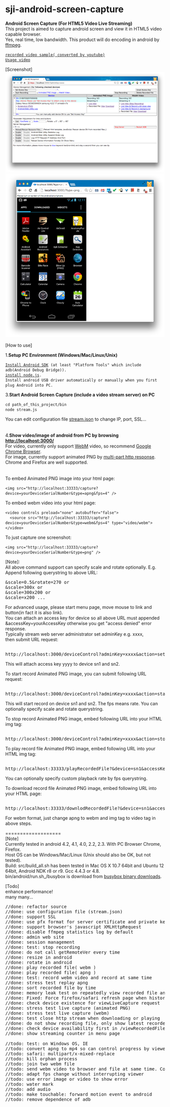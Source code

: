 sji-android-screen-capture
===================
<b>Android Screen Capture (For HTML5 Video Live Streaming)</b>  
This project is aimed to capture android screen and view it in HTML5 video capable browser.  
Yes, real time, low bandwidth.  This product will do encoding in android by <a href="http://ffmpeg.org/">ffmpeg</a>.  
<pre><code><a href="http://youtu.be/CWcOjzAJ6Sg">recorded video sample( converted by youtube)</a>  
<a href="http://youtu.be/1wZYHHzMwQ8">Usage video</a></code></pre>
  
[Screenshot]
<img src="doc/screenshot-menu.png" />
<img src="doc/screenshot-png.png" />

[How to use]  
  
1.<b>Setup PC Environment (Windows/Mac/Linux/Unix)</b>  
<pre><code><a href="http://developer.android.com/sdk/index.html">Install Android SDK</a> (at least "Platform Tools" which include adb(Android Debug Bridge)).  
<a href="http://nodejs.org/download/">install node.js</a>.  
Install android USB driver automatically or manually when you first plug Android into PC.  
</code></pre>

3.<b>Start Android Screen Capture (include a video stream server) on PC</b>  
<pre><code>cd path_of_this_project/bin  
node stream.js
</code></pre>
You can edit configuration file <a href="bin/stream.json">stream.json</a> to change IP, port, SSL...  
<br/><br/>
4.<b>Show video/image of android from PC by browsing <a href="http://localhost:3000/">http://localhost:3000/</a></b>  <br/>
For video, currently only support <a href="http://www.webmproject.org/">WebM</a> video, so recommend <a href="http://www.google.com/chrome">Google Chrome Browser</a>.  
For image, currently support animated PNG by <a href="http://en.wikipedia.org/wiki/MIME#Mixed-Replace">multi-part http response</a>. Chrome and Firefox are well supported.  
<br/><br/>
To embed Animated PNG image into your html page:  
<pre><code>&lt;img src="http://localhost:33333/capture?device=yourDeviceSerialNumber&type=apng&fps=4" /&gt;
</code></pre>

To embed webm video into your html page:  
<pre><code>&lt;video controls preload="none" autobuffer="false"&gt;  
  &lt;source src="http://localhost:33333/capture?device=yourDeviceSerialNumber&type=webm&fps=4" type="video/webm">  
&lt;/video&gt;
</code></pre>  

To just capture one screenshot:  
<pre><code>&lt;img src="http://localhost:33333/capture?device=yourDeviceSerialNumber&type=png" /&gt;
</code></pre>

[Note]:  
All above command support can specify scale and rotate optionally. E.g. Append following querystring to above URL:
<pre>
&scale=0.5&rotate=270 or  
&scale=300x or  
&scale=300x200 or  
&scale=x200 ...  
</pre>  
  
For advanced usage, please start menu page, move mouse to link and button(in fact it is also link).  
You can attach an access key for device so all above URL must  appended &accessKey=yourAccessKey otherwise you get "access denied" error response.  
Typically stream web server administrator set adminKey e.g. xxxx,   
then submit URL request:  
<pre>  
http://localhost:3000/deviceControl?adminKey=xxxx&action=setAccessKey&accessKey=yyyy&device=sn1&device=sn2  ....  
</pre>  
This will attach access key yyyy to device sn1 and sn2.  
  
To start record Animated PNG image, you can submit following URL request:  
<pre>  
http://localhost:3000/deviceControl?adminKey=xxxx&action=startRecording&device=sn1&device=sn2&type=apng&fps=4  
</pre>  
  
This will start record on device sn1 and sn2. The fps means rate. You can optionally specify scale and rotate querystring.  
  
To stop record Animated PNG image, embed following URL into your HTML img tag:  
<pre>  
http://localhost:3000/deviceControl?adminKey=xxxx&action=stopRecording&device=sn1&device=sn2    
</pre>  
  
To play record file Animated PNG image, embed following URL into your HTML img tag:  
<pre>  
http://localhost:33333/playRecordedFile?&device=sn1&accessKey=yyyy&type=apng  
</pre>  
  
You can optionally specify custom playback rate by fps querystring.  

To download record file Animated PNG image, embed following URL into your HTML page:  
<pre>  
http://localhost:33333/downlodRecordedFile?&device=sn1&accessKey=yyyy&type=apng  
</pre>  
  
For webm format, just change apng to webm and img tag to video tag in above steps.   

===================  
[Note]  
    Currently tested in android 4.2, 4.1, 4.0, 2.2, 2.3.  With PC Browser Chrome, Firefox.  
    Host OS can be Windows/Mac/Linux (Unix should also be OK, but not tested).  
    Build: src/build_all.sh has been tested in Mac OS X 10.7 64bit and Ubuntu 12 64bit,
    Android NDK r8 or r9. Gcc 4.4.3 or 4.8.  
    bin/android/run.sh_/busybox is download from <a href="http://www.busybox.net/downloads/binaries/latest/busybox-armv5l">busybox binary downloads</a>.  
  
[Todo]  
    enhance performance!  
    many many...  

<pre>
//done: refactor source
//done: use configuration file (stream.json)
//done: support SSL
//done: use pfx format for server certificate and private key
//done: support browser's javascript XMLHttpRequest
//done: disable ffmpeg statistics log by default
//done: admin web site
//done: session management
//done: test: stop recording
//done: do not call getRemoteVer every time
//done: resize in android
//done: rotate in android
//done: play recorded file( webm )
//done: play recorded file( apng )
//done: test: record webm video and record at same time
//done: stress test replay apng
//done: sort recorded file by time
//done: memory leak test on repeatedly view recorded file and view live capture
//done: Fixed: Force firefox/safari refresh page when history back
//done: check device existence for viewLiveCapture request
//done: stress test live capture (animated PNG)
//done: stress test live capture (webm)
//done: test close http stream when downloading or playing
//done: do not show recording file, only show latest recorded file
//done: check device availability first in /viewRecordedFile or /viewLiveCapture
//done: show streaming counter in menu page

//todo: test: on Windows OS, IE
//todo: convert apng to mp4 so can control progress by viewer
//todo: safari: multipart/x-mixed-replace
//todo: kill orphan process
//todo: join two webm file
//todo: send webm video to browser and file at same time. Completely remove recordOption when viewLiveCapture
//todo: adapt fps change without interrupting viewer
//todo: use error image or video to show error
//todo: water mark
//todo: add audio
//todo: make touchable: forward motion event to android
//todo: remove dependence of adb
</pre>
